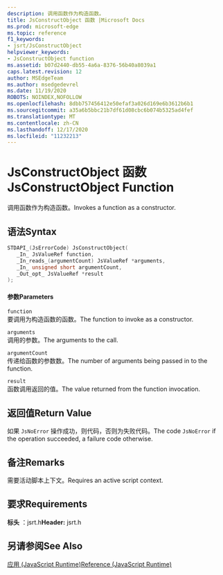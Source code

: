 ```yaml
---
description: 调用函数作为构造函数。
title: JsConstructObject 函数 |Microsoft Docs
ms.prod: microsoft-edge
ms.topic: reference
f1_keywords:
- jsrt/JsConstructObject
helpviewer_keywords:
- JsConstructObject function
ms.assetid: b07d2440-db55-4a6a-8376-56b40a8039a1
caps.latest.revision: 12
author: MSEdgeTeam
ms.author: msedgedevrel
ms.date: 11/19/2020
ROBOTS: NOINDEX,NOFOLLOW
ms.openlocfilehash: 8dbb757456412e50efaf3a026d169e6b3612b6b1
ms.sourcegitcommit: a35a6b5bbc21b7df61d08cbc6b074b5325ad4fef
ms.translationtype: MT
ms.contentlocale: zh-CN
ms.lasthandoff: 12/17/2020
ms.locfileid: "11232213"
---
```

# <span data-ttu-id="9a36d-103">JsConstructObject 函数</span><span class="sxs-lookup"><span data-stu-id="9a36d-103">JsConstructObject Function</span></span>

<span data-ttu-id="9a36d-104">调用函数作为构造函数。</span><span class="sxs-lookup"><span data-stu-id="9a36d-104">Invokes a function as a constructor.</span></span>  
  
## <span data-ttu-id="9a36d-105">语法</span><span class="sxs-lookup"><span data-stu-id="9a36d-105">Syntax</span></span>  
  
```cpp  
STDAPI_(JsErrorCode) JsConstructObject(  
   _In_ JsValueRef function,  
   _In_reads_(argumentCount) JsValueRef *arguments,  
   _In_ unsigned short argumentCount,  
   _Out_opt_ JsValueRef *result  
);  
```  
  
#### <span data-ttu-id="9a36d-106">参数</span><span class="sxs-lookup"><span data-stu-id="9a36d-106">Parameters</span></span>  
 `function`  
 <span data-ttu-id="9a36d-107">要调用为构造函数的函数。</span><span class="sxs-lookup"><span data-stu-id="9a36d-107">The function to invoke as a constructor.</span></span>  
  
 `arguments`  
 <span data-ttu-id="9a36d-108">调用的参数。</span><span class="sxs-lookup"><span data-stu-id="9a36d-108">The arguments to the call.</span></span>  
  
 `argumentCount`  
 <span data-ttu-id="9a36d-109">传递给函数的参数数。</span><span class="sxs-lookup"><span data-stu-id="9a36d-109">The number of arguments being passed in to the function.</span></span>  
  
 `result`  
 <span data-ttu-id="9a36d-110">函数调用返回的值。</span><span class="sxs-lookup"><span data-stu-id="9a36d-110">The value returned from the function invocation.</span></span>  
  
## <span data-ttu-id="9a36d-111">返回值</span><span class="sxs-lookup"><span data-stu-id="9a36d-111">Return Value</span></span>  
 <span data-ttu-id="9a36d-112">如果 `JsNoError` 操作成功，则代码，否则为失败代码。</span><span class="sxs-lookup"><span data-stu-id="9a36d-112">The code `JsNoError` if the operation succeeded, a failure code otherwise.</span></span>  
  
## <span data-ttu-id="9a36d-113">备注</span><span class="sxs-lookup"><span data-stu-id="9a36d-113">Remarks</span></span>  
 <span data-ttu-id="9a36d-114">需要活动脚本上下文。</span><span class="sxs-lookup"><span data-stu-id="9a36d-114">Requires an active script context.</span></span>  
  
## <span data-ttu-id="9a36d-115">要求</span><span class="sxs-lookup"><span data-stu-id="9a36d-115">Requirements</span></span>  
 <span data-ttu-id="9a36d-116">**标头** ：jsrt.h</span><span class="sxs-lookup"><span data-stu-id="9a36d-116">**Header:** jsrt.h</span></span>  
  
## <span data-ttu-id="9a36d-117">另请参阅</span><span class="sxs-lookup"><span data-stu-id="9a36d-117">See Also</span></span>  
 [<span data-ttu-id="9a36d-118">应用 (JavaScript Runtime)</span><span class="sxs-lookup"><span data-stu-id="9a36d-118">Reference (JavaScript Runtime)</span></span>](../chakra-hosting/reference-javascript-runtime.md)
